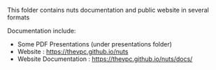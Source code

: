 This folder contains nuts documentation and public website in several formats

Documentation include: 

* Some PDF Presentations (under presentations folder) 
* Website : https://thevpc.github.io/nuts
* Website Documentation : https://thevpc.github.io/nuts/docs/